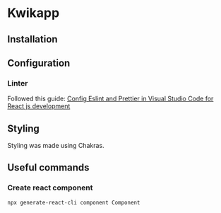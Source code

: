 # Kwikapp

## Installation

## Configuration

### Linter

Followed this guide: [Config Eslint and Prettier in Visual Studio Code for React js development](https://medium.com/how-to-react/config-eslint-and-prettier-in-visual-studio-code-for-react-js-development-97bb2236b31a)

## Styling

Styling was made using Chakras.

## Useful commands

### Create react component

```npx generate-react-cli component Component``` 

